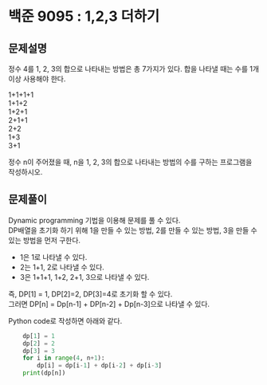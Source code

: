 백준 9095 : 1,2,3 더하기
====================

문제설명
------

정수 4를 1, 2, 3의 합으로 나타내는 방법은 총 7가지가 있다. 합을 나타낼 때는 수를 1개 이상 사용해야 한다.   

  1+1+1+1   
  1+1+2   
  1+2+1   
  2+1+1   
  2+2   
  1+3   
  3+1
  
정수 n이 주어졌을 때, n을 1, 2, 3의 합으로 나타내는 방법의 수를 구하는 프로그램을 작성하시오.   

문제풀이
------

Dynamic programming 기법을 이용해 문제를 풀 수 있다.   
DP배열을 초기화 하기 위해 1을 만들 수 있는 방법, 2를 만들 수 있는 방법, 3을 만들 수 있는 방법을 먼저 구한다.   

  - 1은 1로 나타낼 수 있다.   
  - 2는 1+1, 2로 나타낼 수 있다.
  - 3은 1+1+1, 1+2, 2+1, 3으로 나타낼 수 있다.

즉, DP[1] = 1, DP[2]=2, DP[3]=4로 초기화 할 수 있다.   
그러면 DP[n] = Dp[n-1] + DP[n-2] + Dp[n-3]으로 나타낼 수 있다.   

Python code로 작성하면 아래와 같다.   

```python
    dp[1] = 1
    dp[2] = 2
    dp[3] = 3
    for i in range(4, n+1):
        dp[i] = dp[i-1] + dp[i-2] + dp[i-3]
    print(dp[n])
 ```
 
 
